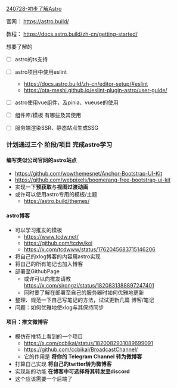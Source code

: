 [240728-初步了解Astro](笔记/240728-初步了解Astro.md)

官网： https://astro.build/

教程： https://docs.astro.build/zh-cn/getting-started/

想要了解的
- [ ] astro的ts支持
- [ ] astro项目中使用eslint
	- https://docs.astro.build/zh-cn/editor-setup/#eslint
	- https://ota-meshi.github.io/eslint-plugin-astro/user-guide/
- [ ] astro使用vue组件，及pinia、vueuse的使用
- [ ] 组件库/模板 有哪些及其使用
- [ ] 服务端渲染SSR、静态站点生成SSG



### 计划通过三个 阶段/项目 完成astro学习

#### 编写类似公司官网的astro站点
- https://github.com/wowthemesnet/Anchor-Bootstrap-UI-Kit
- https://github.com/webpixels/boomerang-free-bootstrap-ui-kit
- 实现一下**预获取**与**视图过渡动画**
- 或许可以使用astro专用的模板/主题
	- https://astro.build/themes/

#### astro博客
- 可以学习推友的模板
	- https://www.tcdw.net/
	- https://github.com/tcdw/koi
	- https://x.com/tcdwww/status/1762045683715146206
- 将自己的xlog博客的内容用astro实现
- 将自己的所有笔记也加入博客
- 部署至GithubPage
	- 或许可以向推友请教 https://x.com/sirongzi/status/1820831388897247401
	- 同时要了解在部署至自己的服务器时如何优雅地更新
- 整理、规范一下自己写笔记的方法，试试更新几篇 博客/笔记
- 问题：如何优雅地使xlog与其保持同步

#### 项目：推文微博客
- 模仿在推特上看到的一个项目
	- https://x.com/ccbikai/status/1820082931089699091
	- https://github.com/ccbikai/BroadcastChannel/
	- 它的作用是 **将你的 Telegram Channel 转为微博客**
- 打算自己实现 **将自己的twitter转为微博客**
- 实现新的功能 **在博客中可选择将其转发至discord**
- 这个应该需要一个后端了